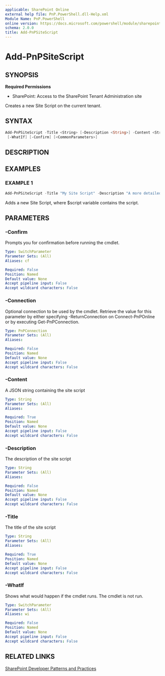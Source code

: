 ```yaml
---
applicable: SharePoint Online
external help file: PnP.PowerShell.dll-Help.xml
Module Name: PnP.PowerShell
online version: https://docs.microsoft.com/powershell/module/sharepoint-pnp/add-pnpsitescript
schema: 2.0.0
title: Add-PnPSiteScript
---
```


# Add-PnPSiteScript

## SYNOPSIS

**Required Permissions**

* SharePoint: Access to the SharePoint Tenant Administration site

Creates a new Site Script on the current tenant.

## SYNTAX

```powershell
Add-PnPSiteScript -Title <String> [-Description <String>] -Content <String> [-Connection <PnPConnection>]
 [-WhatIf] [-Confirm] [<CommonParameters>]
```

## DESCRIPTION

## EXAMPLES

### EXAMPLE 1
```powershell
Add-PnPSiteScript -Title "My Site Script" -Description "A more detailed description" -Content $script
```

Adds a new Site Script, where $script variable contains the script.

## PARAMETERS

### -Confirm
Prompts you for confirmation before running the cmdlet.

```yaml
Type: SwitchParameter
Parameter Sets: (All)
Aliases: cf

Required: False
Position: Named
Default value: None
Accept pipeline input: False
Accept wildcard characters: False
```

### -Connection
Optional connection to be used by the cmdlet. Retrieve the value for this parameter by either specifying -ReturnConnection on Connect-PnPOnline or by executing Get-PnPConnection.

```yaml
Type: PnPConnection
Parameter Sets: (All)
Aliases:

Required: False
Position: Named
Default value: None
Accept pipeline input: False
Accept wildcard characters: False
```

### -Content
A JSON string containing the site script

```yaml
Type: String
Parameter Sets: (All)
Aliases:

Required: True
Position: Named
Default value: None
Accept pipeline input: False
Accept wildcard characters: False
```

### -Description
The description of the site script

```yaml
Type: String
Parameter Sets: (All)
Aliases:

Required: False
Position: Named
Default value: None
Accept pipeline input: False
Accept wildcard characters: False
```

### -Title
The title of the site script

```yaml
Type: String
Parameter Sets: (All)
Aliases:

Required: True
Position: Named
Default value: None
Accept pipeline input: False
Accept wildcard characters: False
```

### -WhatIf
Shows what would happen if the cmdlet runs. The cmdlet is not run.

```yaml
Type: SwitchParameter
Parameter Sets: (All)
Aliases: wi

Required: False
Position: Named
Default value: None
Accept pipeline input: False
Accept wildcard characters: False
```

## RELATED LINKS

[SharePoint Developer Patterns and Practices](https://aka.ms/sppnp)